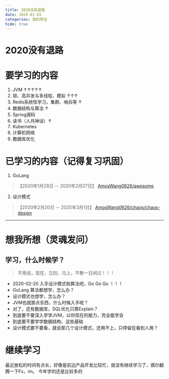 ```yaml
---
title: 2020没有退路
date: 2020-01-01
categories: 我的想法
hide: true
---
```



# 2020没有退路

# 要学习的内容
1. JVM ↑↑↑↑↑
2. 锁、高并发与多线程，模拟 ↑↑↑
3. Redis系统性学习，集群、哨兵等 ↑
4. 数据结构与算法 ↑
5. Spring源码
6. 读书（人月神话）↑
7. Kubernetes
8. 计算机网络
9. 数据库优化

# 已学习的内容（记得复习巩固）
1. GoLang
> 【2020年1月28日 -- 2020年2月27日】
[AmosWang0626/awesome](https://github.com/AmosWang0626/awesome)
2. 设计模式
> 【2020年2月20日 -- 2020年3月1日】
[AmosWang0626/chaos/chaos-design](https://github.com/AmosWang0626/chaos/tree/master/chaos-design)

---
# 想我所想（灵魂发问）

## 学习，什么时候学？
> 不用说，现在，立刻、马上，不教一日闲过！！！
- 2020-02-20 入手设计模式和算法吧，Go Go Go ！！！
- GoLang 算法都想学，怎么办？
- 设计模式也想学，怎么办？
- JVM也就那点东西，什么时候入手呢？
- 对了，还有数据库，SQL优化只靠Explain？
- 到底要不要深入学学JVM，以你现在的能力，完全能学会
- 到底要不要学学数据结构、这些基础
- 设计模式要不要看，就会那几个设计模式，还用不上，只停留在看别人用？

# 继续学习

最近放松的时间有点长，好像是前边产品开发比较忙，就没有继续学习了，偶尔翻腾一下Fs，im。
今年学的还是比较多的
